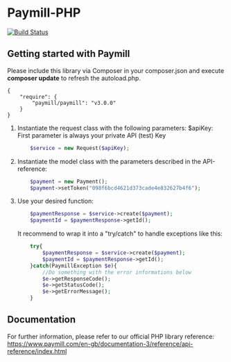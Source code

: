 Paymill-PHP
===========

[![Build Status](https://travis-ci.org/paymill/paymill-php.png?branch=master)](https://travis-ci.org/paymill/paymill-php)

Getting started with Paymill
----------------------------

Please include this library via Composer in your composer.json and execute **composer update** to refresh the autoload.php.

```
{
    "require": {
        "paymill/paymill": "v3.0.0"
    }
}
```

1.  Instantiate the request class with the following parameters:
    $apiKey: First parameter is always your private API (test) Key

    ```php
        $service = new Request($apiKey);
    ```
2.  Instantiate the model class with the parameters described in the API-reference:
    ```php
        $payment = new Payment();
        $payment->setToken("098f6bcd4621d373cade4e832627b4f6");
    ```
3.  Use your desired function:

    ```php
        $paymentResponse = $service->create($payment);
        $paymentId = $paymentResponse->getId();
    ```

    It recommend to wrap it into a "try/catch" to handle exceptions like this:
    ```php
        try{
            $paymentResponse = $service->create($payment);
            $paymentId = $paymentResponse->getId();
        }catch(PaymillException $e){
            //Do something with the error informations below
            $e->getResponseCode();
            $e->getStatusCode();
            $e->getErrorMessage();
        }
    ```

Documentation
--------------

For further information, please refer to our official PHP library reference: https://www.paymill.com/en-gb/documentation-3/reference/api-reference/index.html
